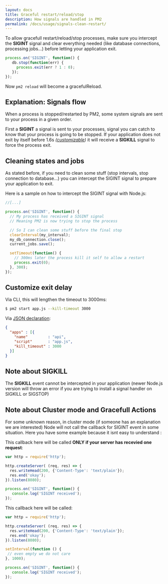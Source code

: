 ```yaml
---
layout: docs
title: Graceful restart/reload/stop
description: How signals are handled in PM2
permalink: /docs/usage/signals-clean-restart/
---
```


To allow gracefull restart/reload/stop processes, make sure you intercept the **SIGINT** signal and clear everything needed (like database connections, processing jobs...) before letting your application exit. 

```javascript
process.on('SIGINT', function() {
   db.stop(function(err) {
     process.exit(err ? 1 : 0);
   });
});
```

Now `pm2 reload` will become a gracefulReload.

## Explanation: Signals flow

When a process is stopped/restarted by PM2, some system signals are sent to your process in a given order.

First a **SIGINT** a signal is sent to your processes, signal you can catch to know that your process is going to be stopped. If your application does not exit by itself before 1.6s *([customizable](http://pm2.keymetrics.io/docs/usage/signals-clean-restart/#customize-exit-delay))* it will receive a **SIGKILL** signal to force the process exit.

## Cleaning states and jobs

As stated before, if you need to clean some stuff (stop intervals, stop connection to database...) you can intercept the SIGINT signal to prepare your application to exit.

Here is a sample on how to intercept the SIGINT signal with Node.js:

```javascript
//[...]

process.on('SIGINT', function() {
  // My process has received a SIGINT signal
  // Meaning PM2 is now trying to stop the process

  // So I can clean some stuff before the final stop
  clearInterval(my_interval);
  my_db_connection.close();
  current_jobs.save();

  setTimeout(function() {
    // 300ms later the process kill it self to allow a restart
    process.exit(0);
  }, 300);
});
```

## Customize exit delay

Via CLI, this will lengthen the timeout to 3000ms:

```bash
$ pm2 start app.js --kill-timeout 3000
```

Via [JSON declaration](http://pm2.keymetrics.io/docs/usage/application-declaration/):

```json
{
  "apps" : [{
    "name"         : "api",
    "script"       : "app.js",
    "kill_timeout" : 3000
  }]
}
```

## Note about SIGKILL

The **SIGKILL** event cannot be intercepted in your application (newer Node.js version will throw an error if you are trying to install a signal handler on SIGKILL or SIGSTOP)

## Note about Cluster mode and Gracefull Actions

For some unknown reason, in cluster mode (if someone has an explanation we are interested) Node will not call the callback for SIGINT event in some situation. Here you have some example because it isnt easy to understand :

This callback here will be called **ONLY if your server has recevied one request**:

```javascript
var http = require('http');

http.createServer( (req, res) => {
  res.writeHead(200, {'Content-Type': 'text/plain'});
  res.end('okay');
}).listen(8080);

process.on('SIGINT', function() {
   console.log('SIGINT received');
});
```

This callback here will be called:

```javascript
var http = require('http');

http.createServer( (req, res) => {
  res.writeHead(200, {'Content-Type': 'text/plain'});
  res.end('okay');
}).listen(8080);

setInterval(function () {
 // even empty we do not care
}, 1000);

process.on('SIGINT', function() {
   console.log('SIGINT received');
});
```
